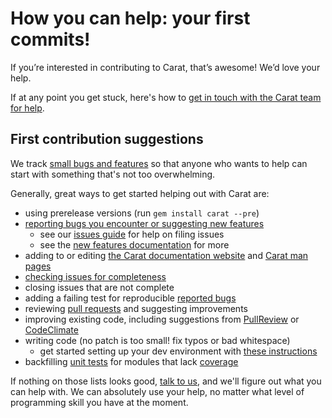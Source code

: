# How you can help: your first commits!

If you’re interested in contributing to Carat, that’s awesome! We’d love your help.

If at any point you get stuck, here's how to [get in touch with the Carat team for help](GETTING_HELP.md).

## First contribution suggestions

We track [small bugs and features](https://github.com/caratrb/caratrb/labels/contribution%3A%20small) so that anyone who wants to help can start with something that's not too overwhelming.

Generally, great ways to get started helping out with Carat are:

  - using prerelease versions (run `gem install carat --pre`)
  - [reporting bugs you encounter or suggesting new features](https://github.com/caratrb/carat/issues/new)
    - see our [issues guide](ISSUES.md) for help on filing issues
    - see the [new features documentation](../development/NEW_FEATURES.md) for more
  - adding to or editing [the Carat documentation website](http://carat.io) and [Carat man pages](http://carat.io/man/carat.1.html)
  - [checking issues for completeness](BUG_TRIAGE.md)
  - closing issues that are not complete
  - adding a failing test for reproducible [reported bugs](https://github.com/caratrb/carat/issues)
  - reviewing [pull requests](https://github.com/caratrb/carat/pulls) and suggesting improvements
  - improving existing code, including suggestions from [PullReview](https://www.pullreview.com/github/caratrb/caratrb/reviews/master) or [CodeClimate](https://codeclimate.com/github/caratrb/carat)
  - writing code (no patch is too small! fix typos or bad whitespace)
    - get started setting up your dev environment with [these instructions](../development/SETUP.md)
  - backfilling [unit tests](https://github.com/caratrb/carat/tree/master/spec/carat) for modules that lack [coverage](https://codeclimate.com/github/caratrb/carat/coverage)

If nothing on those lists looks good, [talk to us](http://slack.carat.io/), and we'll figure out what you can help with. We can absolutely use your help, no matter what level of programming skill you have at the moment.
